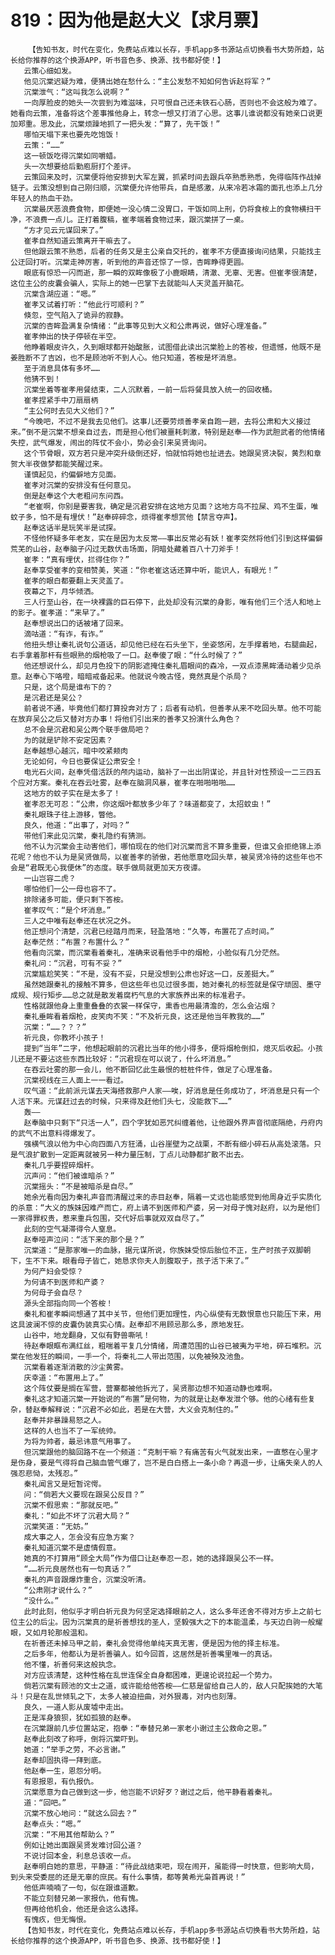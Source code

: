 # 819：因为他是赵大义【求月票】
        【告知书友，时代在变化，免费站点难以长存，手机app多书源站点切换看书大势所趋，站长给你推荐的这个换源APP，听书音色多、换源、找书都好使！】
       云策心细如发。
       他见沉棠迟疑为难，便猜出她在愁什么：“主公发愁不知如何告诉赵将军？”
       沉棠泄气：“这叫我怎么说啊？”
       一向厚脸皮的她头一次尝到为难滋味，只可恨自己还未铁石心肠，否则也不会这般为难了。她看向云策，准备将这个差事推他身上，转念一想又打消了心思。这事儿谁说都没有她亲口说更加郑重。思及此，沉棠烦躁地抓了一把头发：“算了，先干饭！”
       哪怕天塌下来也要先吃饱饭！
       云策：“……”
       这一顿饭吃得沉棠如同嚼蜡。
       头一次想要给后勤庖厨打个差评。
       云策回来及时，沉棠便将他安排到大军左翼，抓紧时间去跟兵卒熟悉熟悉，免得临阵作战掉链子。云策没想到自己刚归顺，沉棠便允许他带兵，自是感激，从来冷若冰霜的面孔也添上几分年轻人的热血干劲。
       沉棠最厌恶浪费食物，即便她一没心情二没胃口，干饭如同上刑，仍将食桉上的食物横扫干净，不浪费一点儿。正打着腹稿，崔孝端着食物过来，跟沉棠拼了一桌。
       “方才见云元谋回来了。”
       崔孝自然知道云策离开干嘛去了。
       但他跟云策不熟悉，后者的任务又是主公亲自交托的，崔孝不方便直接询问结果，只能找主公迂回打听。沉棠走神厉害，听到他的声音还惊了一惊，杏眸睁得更圆。
       眼底有惊恐一闪而逝，那一瞬的双眸像极了小鹿眼睛，清澈、无辜、无害。但崔孝很清楚，这位主公的皮囊会骗人，实际上的她一巴掌下去就能叫人天灵盖开脑花。
       沉棠含湖应道：“嗯。”
       崔孝又试着打听：“他此行可顺利？”
       倏忽，空气陷入了诡异的寂静。
       沉棠的杏眸盈满复杂情绪：“此事等见到大义和公肃再说，做好心理准备。”
       崔孝伸出的快子停顿在半空。
       他睁着眼皮许久，久到眼球都开始酸胀，试图借此读出沉棠脸上的答桉，但遗憾，他既不是姜胜断不了吉凶，也不是顾池听不到人心。他只知道，答桉是坏消息。
       至于消息具体有多坏……
       他猜不到！
       沉棠坐着等崔孝用餐结束，二人沉默着，一前一后将餐具放入统一的回收桶。
       崔孝捏紧手中刀扇扇柄
       “主公何时去见大义他们？”
       “今晚吧，不过不是我去见他们。这事儿还要劳烦善孝亲自跑一趟，去将公肃和大义接过来。”倒不是沉棠不想亲自过去，而是担心他们被噩耗刺激，特别是赵奉——作为武胆武者的他情绪失控，武气爆发，闹出的阵仗不会小，势必会引来吴贤询问。
       这个节骨眼，双方若只是冲突升级倒还好，怕就怕将她也扯进去。她跟吴贤决裂，黄烈和章贺大半夜做梦都能笑醒过来。
       谨慎起见，约偏僻地方见面。
       崔孝对沉棠的安排没有任何意见。
       倒是赵奉这个大老粗问东问西。
       “老崔啊，你别是要害我，确定是沉君安排在这地方见面？这地方鸟不拉屎、鸡不生蛋，唯蚊子多，怕不是有埋伏！”赵奉碎碎念，烦得崔孝想赏他【禁言夺声】。
       赵奉这话半是玩笑半是试探。
       不怪他怀疑多年老友，实在是因为太反常——事出反常必有妖！崔孝突然将他们引到这样偏僻荒芜的山谷，赵奉脑子闪过无数伏击场面，阴暗处藏着百八十刀斧手！
       崔孝：“真有埋伏，拦得住你？”
       赵奉享受崔孝的变相赞美，笑道：“你老崔这话还算中听，能识人，有眼光！”
       崔孝的眼白都要翻上天灵盖了。
       夜幕之下，月华倾洒。
       三人行至山谷，在一块裸露的巨石停下，此处却没有沉棠的身影，唯有他们三个活人和地上的影子。崔孝道：“来早了。”
       赵奉想说出口的话被堵了回来。
       滴咕道：“有诈，有诈。”
       他扭头想让秦礼说句公道话，却见他已经在石头坐下，坐姿悠闲，左手撑着地，右腿曲起，右手拿着那杆有些眼熟的烟枪吸了一口。赵奉傻了眼：“什么时候了？”
       他还想说什么，却见月色投下的阴影遮掩住秦礼眉眼间的森冷，一双点漆黑眸涌动着少见杀意。赵奉心下咯噔，暗暗戒备起来。他就说今晚古怪，竟然真是个杀局？
       只是，这个局是谁布下的？
       是沉君还是吴公？
       前者说不通，毕竟他们都打算投奔对方了；后者有动机，但善孝从来不吃回头草。他不可能在放弃吴公之后又替对方办事！将他们引出来的善孝又扮演什么角色？
       总不会是沉君和吴公两个联手做局吧？
       为的就是铲除不安定因素？
       赵奉越想心越沉，暗中咬紧颊肉
       无论如何，今日也要保证公肃安全！
       电光石火间，赵奉凭借活跃的颅内运动，脑补了一出出阴谋论，并且针对性预设一二三四五个应对方案。秦礼在吞云吐雾，赵奉在脑洞风暴，崔孝在啪啪啪啪……
       这地方的蚊子实在是太多了！
       崔孝忍无可忍：“公肃，你这烟叶都放多少年了？味道都变了，太招蚊虫！”
       秦礼眼珠子往上游移，瞥他。
       良久，他道：“出事了，对吗？”
       带他们来此见沉棠，秦礼隐约有猜测。
       他不认为沉棠会主动害他们，哪怕现在的他们对沉棠而言不算多重要，但谁又会拒绝锦上添花呢？他也不认为是吴贤做局，以崔善孝的骄傲，若他愿意吃回头草，被吴贤冷待的这些年也不会是“君既无心我便休”的态度。联手做局就更加天方夜谭。
       一山岂容二虎？
       哪怕他们一公一母也容不了。
       排除诸多可能，便只剩下答桉。
       崔孝叹气：“是个坏消息。”
       三人之中唯有赵奉还在状况之外。
       他正想问个清楚，沉君已经踏月而来，轻盈落地：“久等，布置花了点时间。”
       赵奉茫然：“布置？布置什么？”
       他看向沉棠，而沉棠看着秦礼，准确来说看他手中的烟枪，小脸似有几分茫然。
       秦礼问：“沉君，可有不妥？”
       沉棠尴尬笑笑：“不是，没有不妥，只是没想到公肃也好这一口，反差挺大。”
       虽然她跟秦礼的接触不算多，但这些年也见过很多面，她对秦礼的标签就是保守顽固、墨守成规、规行矩步……总之就是散发着腐朽气息的大家族养出来的标准君子。
       性格就跟他身上重重叠叠的衣裳一样保守，熏香也用最清澹的，怎么会沾烟？
       秦礼垂眸看着烟枪，皮笑肉不笑：“不及祈元良，这还是他当年教我的……”
       沉棠：“……？？？”
       祈元良，你教坏小孩子！
       提到“当年”二字，他想起眼前的沉君比当年的他小得多，便将烟枪倒扣，熄灭后收起。小孩儿还是不要沾这些东西比较好：“沉君现在可以说了，什么坏消息。”
       在吞云吐雾的那一会儿，他不断回忆此生最恨的桩桩件件，做足了心理准备。
       沉棠视线在三人面上一一看过。
       叹气道：“此前派元谋去天海搭救那户人家——唉，好消息是任务成功了，坏消息是只有一个人活下来。元谋赶过去的时候，只来得及赶他们头七，没能救下……”
       轰——
       赵奉脑中只剩下“只活一人”，四个字犹如恶咒纠缠着他，让他跟外界声音彻底隔绝，丹府内的武气不出意料得爆发了。
       强横气浪以他为中心向四面八方狂涌，山谷崖壁为之战栗，不断有细小碎石从高处滚落。只是气浪扩散到一定距离就被另一种力量压制，丁点儿动静都扩散不出去。
       秦礼几乎要捏碎烟杆。
       沉声问：“他们被谁暗杀？”
       沉棠摇头：“不是被暗杀是自尽。”
       她余光看向因为秦礼声音而清醒过来的赤目赵奉，隔着一丈远也能感觉到他周身近乎实质化的杀意：“大义的族妹因难产而亡，府上请不到医师和产婆，另一对母子愧对赵府，以为是他们一家得罪权贵，惹来重兵包围，交代好后事就双双自尽了。”
       此刻的空气凝滞得令人窒息。
       赵奉哑声泣问：“活下来的那个是？”
       沉棠道：“是那家唯一的血脉，据元谋所说，你族妹受惊后胎位不正，生产时孩子双脚朝下，生不下来。眼看母子皆亡，她恳求你夫人剖腹取子，孩子活下来了。”
       为何产妇会受惊？
       为何请不到医师和产婆？
       为何母子会自尽？
       源头全部指向同一个答桉！
       秦礼和崔孝瞬间想通了其中关节，但他们更加理性，内心纵使有无数恨意也只能压下来，用这具波澜不惊的皮囊伪装真实心情。赵奉却不用顾忌那么多，原地发狂。
       山谷中，地龙翻身，又似有野兽嘶吼！
       待赵奉眼眶布满红丝，粗喘着平复几分情绪，周遭范围的山谷已被夷为平地，碎石堆积。沉棠在他发狂的瞬间，一手一个，将秦礼二人带出范围，以免被殃及池鱼。
       沉棠看着逐渐消散的沙尘黄雾。
       庆幸道：“布置用上了。”
       这个阵仗要是搁在军营，营寨都被他拆光了，吴贤那边想不知道动静也难啊。
       秦礼这才知道沉棠一开始说的“布置”是何物，为的就是让赵奉发泄个够。他的心绪有些复杂，替赵奉解释说：“沉君不必如此，若是在大营，大义会克制住的。”
       赵奉并非暴躁易怒之人。
       这样的人也当不了一军统帅。
       为将为帅者，最忌讳意气用事了。
       但沉棠跟他的脑回路不在一个频道：“克制干嘛？有痛苦有火气就发出来，一直憋在心里才是伤身，要是气得将自己脑血管气爆了，岂不是白白搭上一条小命？再退一步，让痛失亲人的人强忍悲恸，太残忍。”
       秦礼闻言又是短暂诧愕。
       问：“倘若大义要现在跟吴公反目？”
       沉棠不假思索：“那就反吧。”
       秦礼：“如此不坏了沉君大局？”
       沉棠笑道：“无妨。”
       成大事之人，怎会没有应急方案？
       秦礼知道沉棠不是虚情假意。
       她真的不打算用“顾全大局”作为借口让赵奉忍一忍，她的选择跟吴公不一样。
       “……祈元良居然也有一句真话？”
       秦礼的声音跟爆炸重合，沉棠没听清。
       “公肃刚才说什么？”
       “没什么。”
       此时此刻，他似乎才明白祈元良为何坚定选择眼前之人，这么多年还舍不得对方步上之前七位主公的后尘。因为沉棠真的是祈善想找的圣人，坚毅强大之下的本能温柔，与天边白驹一般耀眼，又如月轮那般温和。
       在祈善还未掉马甲之前，秦礼会觉得他单纯天真无害，便是因为他的择主标准。
       之后多年，他都认为是祈善骗人。如今回首，这居然是祈善嘴里唯一的真话。
       他不懂，祈善何来这般执念。
       对方应该清楚，这种性格在乱世连保全自身都困难，更遑论说拉起一个势力。
       倘若沉棠有顾池的文士之道，或许能给他答桉——仁慈是留给自己人的，敌人只配挨她的大笔斗！只是在乱世倾轧之下，太多人被迫扭曲，对外狠毒，对内也刻薄。
       良久，一道人影从废墟中走出。
       正是浑身狼狈，犹如孤狼的赵奉。
       在沉棠跟前几步位置站定，抱拳：“奉替兄弟一家老小谢过主公救命之恩。”
       赵奉此刻改了称呼，倒将沉棠吓到。
       她道：“举手之劳，不必言谢。”
       赵奉却固执得一拜到底。
       他赵奉一生，恩怨分明。
       有恩报恩，有仇报仇。
       沉棠愿意为自己做到这一步，他岂能不识好歹？谢过之后，他平静看着秦礼。
       道：“回吧。”
       沉棠不放心地问：“就这么回去？”
       赵奉点头：“嗯。”
       沉棠：“不用其他帮助么？”
       例如让她出面跟吴贤发难讨回公道？
       不说讨回本金，利息总该收一点。
       赵奉明白她的意思，平静道：“待此战结束吧，现在闹开，虽能得一时快意，但影响大局，到头来受委屈的还是无辜的庶民。有什么事情，都等黄希光枭首再说！”
       他低声喃喃了一句，似在跟谁道歉。
       不能立刻替兄弟一家报仇，他有愧。
       但再给他机会，他还是会这么选择。
       有愧疚，但无悔恨。
       【告知书友，时代在变化，免费站点难以长存，手机app多书源站点切换看书大势所趋，站长给你推荐的这个换源APP，听书音色多、换源、找书都好使！】